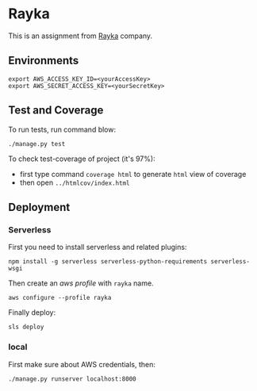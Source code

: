 # Rayka

This is an assignment from [Rayka](#) company.

## Environments
```
export AWS_ACCESS_KEY_ID=<yourAccessKey>
export AWS_SECRET_ACCESS_KEY=<yourSecretKey>
```

## Test and Coverage

To run tests, run command blow:
```
./manage.py test
```
To check test-coverage of project (it's 97%):
- first type command `coverage html` to generate `html` view of coverage
- then open `../htmlcov/index.html`

## Deployment

### Serverless
First you need to install serverless and related plugins:
```
npm install -g serverless serverless-python-requirements serverless-wsgi
```
Then create an *aws profile* with `rayka` name.
```
aws configure --profile rayka
```
Finally deploy:
```
sls deploy
```

### local
First make sure about AWS credentials, then:
```
./manage.py runserver localhost:8000
```